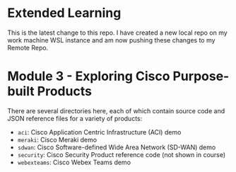 # Extended Learning
This is the latest change to this repo.  I have created a new local repo on my work machine WSL instance and am now pushing these changes to my Remote Repo.





# Module 3 - Exploring Cisco Purpose-built Products
There are several directories here, each of which contain source
code and JSON reference files for a variety of products:
  * `aci`: Cisco Application Centric Infrastructure (ACI) demo
  * `meraki`: Cisco Meraki demo
  * `sdwan`: Cisco Software-defined Wide Area Network (SD-WAN) demo
  * `security`: Cisco Security Product reference code (not shown in course)
  * `webexteams`: Cisco Webex Teams demo
